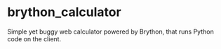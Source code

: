 # brython_calculator
Simple yet buggy web calculator powered by Brython, that runs Python code on the client.
